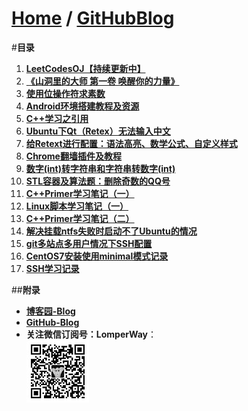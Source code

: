 [Home](http://bbxytl.github.io) / [**GitHubBlog**](https://github.com/bbxytl/bbxytl.github.com/tree/master/blog#home--githubblog)
=================

#**目录**
1. [**LeetCodesOJ【持续更新中】**](https://github.com/bbxytl/LeetCodesOJ/blob/master/README.md#githubblog--leetcodesoj)
2. [**《山洞里的大师 第一卷 唤醒你的力量》**](https://github.com/bbxytl/TheMasterInMountainCave#githubblog--themasterinmountaincave)
3. [**使用位操作符求素数**](https://github.com/bbxytl/Lean_Demos/tree/master/GetPrimes#githubblog-) 
4. [**Android环境搭建教程及资源**](./pages/150001_Android环境搭建教程及资源.md#githubblog-) 
5. [**C++学习之引用**](./pages/150002_C++学习之引用.md#githubblog-)
6. [**Ubuntu下Qt（Retex）无法输入中文**](./pages/150003_Ubuntu下Qt（Retex）无法输入中文.md#githubblog-) 
7. [**给Retext进行配置：语法高亮、数学公式、自定义样式**](./pages/150004_给Retext进行配置.md#githubblog-)
8. [**Chrome翻墙插件及教程**](./pages/150005_最简单翻墙软件-Chrome插件及教程.md#githubblog-)
9. [**数字(int)转字符串和字符串转数字(int)**](https://github.com/bbxytl/Lean_Demos/tree/master/Int_String_Convert/数字转字符串和字符串转数字.md#githubblog-)
10. [**STL容器及算法题：删除奇数的QQ号**](https://github.com/bbxytl/Lean_Demos/tree/master/QQ_Delete_STL/STL容器及算法题：删除奇数的QQ号.md#githubblog-)
11. [**C++Primer学习笔记（一）**](./pages/150006_C++Primer学习笔记（一）.md#githubblog-)
12. [**Linux脚本学习笔记（一）**](./pages/150007_Linux脚本学习笔记（一）.md#githubblog-)
13. [**C++Primer学习笔记（二）**](./pages/150008_C++Primer学习笔记（二）.md#githubblog-)
14. [**解决挂载ntfs失败时启动不了Ubuntu的情况**](./pages/150009_解决挂载ntfs失败时启动不了Ubuntu的情况.md#githubblog-)
15. [**git多站点多用户情况下SSH配置**](./pages/150529_git多站点多用户情况下SSH配置.md#githubblog-)
16. [**CentOS7安装使用minimal模式记录**](./pages/150530_CentOS7安装使用minimal模式记录.md#githubblog-)
17. [**SSH学习记录**](./pages/150601_SSH学习记录.md#githubblog-)



##**附录**
- **[博客园-Blog](http://bbxytl.github.io/)**
- **[GitHub-Blog](http://bbxytl.github.io/)**
- **关注微信订阅号：LomperWay**：     
    ![关注微信订阅号](./pages/images/qrcodes/qrcode_100.jpg)

